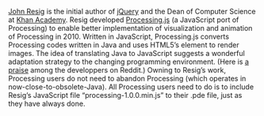 [John Resig](http://ejohn.org/about/) is the initial author of [jQuery](https://jquery.com/) and the Dean of Computer Science at [Khan Academy](https://www.khanacademy.org/computing/computer-programming). Resig developed [Processing.js](http://processingjs.org/) (a JavaScript port of Processing) to enable better implementation of visualization and animation of Processing in 2010. Written in JavaScript, Processing.js converts Processing codes written in Java and uses HTML5’s <canvas> element to render images. The idea of translating Java to JavaScript suggests a wonderful adaptation strategy to the changing programming environment. (Here is [a praise](https://www.reddit.com/comments/6ipvz/processingjs_john_resigs_javascript) among the developpers on Reddit.) Owning to Resig’s work, Processing users do not need to abandon Processing (which operates in now-close-to-obsolete-Java). All Processing users need to do is to include Resig’s JavaScript file “processing-1.0.0.min.js” to their .pde file, just as they have always done.
